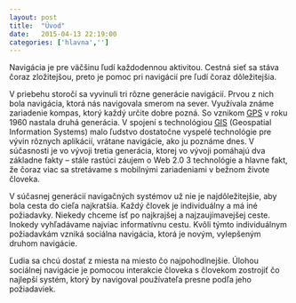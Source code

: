 ```yaml
---
layout: post
title:  "Úvod"
date:   2015-04-13 22:19:00
categories: ['hlavna','']
---
```


Navigácia je pre väčšinu ľudí každodennou aktivitou. Cestná sieť sa stáva čoraz
zložitejšou, preto je pomoc pri navigácií pre ľudí čoraz dôležitejšia.

V priebehu storočí sa vyvinuli tri rôzne generácie navigácií. Prvou z nich bola navigácia,
ktorá nás navigovala smerom na sever. Využívala známe zariadenie kompas, ktorý každý
určite dobre pozná. So vznikom [GPS](http://www.gps.gov/systems/gps/) v roku 1960 nastala
druhá generácia. V spojení s technológiou [GIS](http://www.cio.ca.gov/Government/Governance/gis.html) (Geospatial Information Systems) malo
ľudstvo dostatočne vyspelé technológie pre vývin rôznych aplikácií, vrátane navigácie, ako
ju poznáme dnes. V súčasnosti je vo vývoji tretia generácia, ktorej vo vývoji pomáhajú dva
základne fakty – stále rastúci záujem o Web 2.0 3 technológie a hlavne fakt, že čoraz viac sa
stretávame s mobilnými zariadeniami v bežnom živote človeka.

V súčasnej generácií navigačných systémov už nie je najdôležitejšie, aby bola cesta do
cieľa najkratšia. Každý človek je individuálny a má iné požiadavky. Niekedy chceme ísť
po najkrajšej a najzaujímavejšej ceste. Inokedy vyhľadávame najviac informatívnu cestu.
Kvôli týmto individuálnym požiadavkám vzniká sociálna navigácia, ktorá je novým,
vylepšeným druhom navigácie.

Ľudia sa chcú dostať z miesta na miesto čo najpohodlnejšie. Úlohou sociálnej navigácie je
pomocou interakcie človeka s človekom zostrojiť čo najlepší systém, ktorý by navigoval
používateľa presne podľa jeho požiadaviek.

